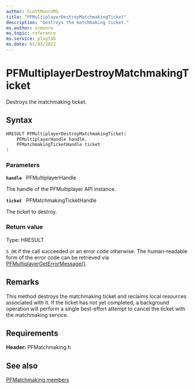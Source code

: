 ```yaml
---
author: ScottMunroMS
title: "PFMultiplayerDestroyMatchmakingTicket"
description: "Destroys the matchmaking ticket."
ms.author: scmunro
ms.topic: reference
ms.service: playfab
ms.date: 01/03/2022
---
```


# PFMultiplayerDestroyMatchmakingTicket  

Destroys the matchmaking ticket.  

## Syntax  
  
```cpp
HRESULT PFMultiplayerDestroyMatchmakingTicket(  
    PFMultiplayerHandle handle,  
    PFMatchmakingTicketHandle ticket  
)  
```  
  
### Parameters  
  
**`handle`** &nbsp; PFMultiplayerHandle  
  
The handle of the PFMultiplayer API instance.  
  
**`ticket`** &nbsp; PFMatchmakingTicketHandle  
  
The ticket to destroy.  
  
  
### Return value
Type: HRESULT
  
```S_OK``` if the call succeeded or an error code otherwise. The human-readable form of the error code can be retrieved via [PFMultiplayerGetErrorMessage()](../../pfmultiplayer/functions/pfmultiplayergeterrormessage.md).
  
## Remarks  
  
This method destroys the matchmaking ticket and reclaims local resources associated with it. If the ticket has not yet completed, a background operation will perform a single best-effort attempt to cancel the ticket with the matchmaking service.
  
## Requirements  
  
**Header:** PFMatchmaking.h
  
## See also  
[PFMatchmaking members](../pfmatchmaking_members.md)  

  
  
